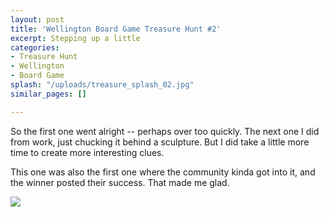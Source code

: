 ```yaml
---
layout: post
title: 'Wellington Board Game Treasure Hunt #2'
excerpt: Stepping up a little
categories:
- Treasure Hunt
- Wellington
- Board Game
splash: "/uploads/treasure_splash_02.jpg"
similar_pages: []

---
```

So the first one went alright -- perhaps over too quickly. The next one I did from work, just chucking it behind a sculpture. But I did take a little more time to create more interesting clues.

This one was also the first one where the community kinda got into it, and the winner posted their success. That made me glad.

![](/uploads/treasurehunt_02.png)